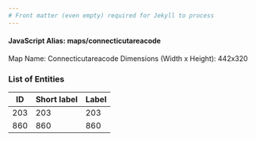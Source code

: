 ```yaml
---
# Front matter (even empty) required for Jekyll to process
---
```


#### JavaScript Alias: maps/connecticutareacode

Map Name: Connecticutareacode
Dimensions (Width x Height): 442x320





### List of Entities

ID | Short label | Label
---|---|---|
203|203|203
860|860|860

